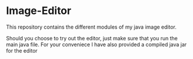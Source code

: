 Image-Editor
============

This repository contains the different modules of my java image editor.

Should you choose to try out the editor, just make sure that you run the main java file.
For your conveniece I have also provided a compiled java jar for the editor
